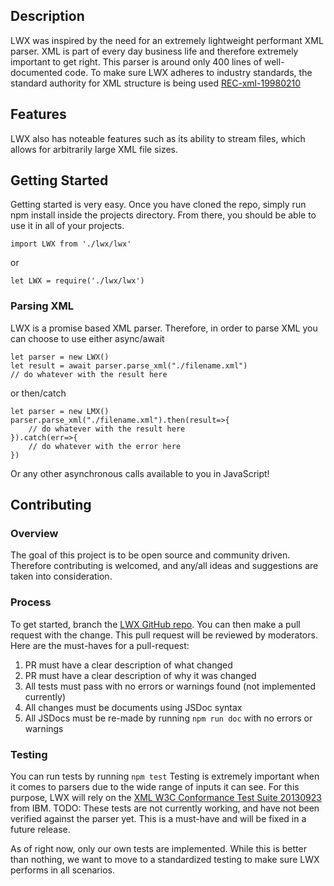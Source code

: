 ## **Description**
LWX was inspired by the need for an extremely lightweight performant XML parser. XML is part of every day business life and therefore extremely important to get right. This parser is around only 400 lines of well-documented code. To make sure LWX adheres to industry standards, the standard authority for XML structure is being used [REC-xml-19980210](https://www.w3.org/TR/1998/REC-xml-19980210)

## **Features**
LWX also has noteable features such as its ability to stream files, which allows for arbitrarily large XML file sizes.

## **Getting Started**
Getting started is very easy. Once you have cloned the repo, simply run npm install inside the projects directory. From there, you should be able to use it in all of your projects.

```
import LWX from './lwx/lwx'
``` 
or 
```
let LWX = require('./lwx/lwx')
```
### **Parsing XML**
LWX is a promise based XML parser. Therefore, in order to parse XML you can choose to use either async/await
```
let parser = new LWX()
let result = await parser.parse_xml("./filename.xml")
// do whatever with the result here
```

or then/catch
```
let parser = new LMX()
parser.parse_xml("./filename.xml").then(result=>{
    // do whatever with the result here
}).catch(err=>{
    // do whatever with the error here
})
```
Or any other asynchronous calls available to you in JavaScript!

## **Contributing**
### **Overview**
The goal of this project is to be open source and community driven. Therefore contributing is welcomed, and any/all ideas and suggestions are taken into consideration. 

### **Process**
To get started, branch the [LWX GitHub repo](https://github.com/JeremyMColegrove/XML-LNP). 
You can then make a pull request with the change. This pull request will be reviewed by moderators. Here are the must-haves for a pull-request:

1. PR must have a clear description of what changed
2. PR must have a clear description of why it was changed
3. All tests must pass with no errors or warnings found (not implemented currently)
4. All changes must be documents using JSDoc syntax
5. All JSDocs must be re-made by running ```npm run doc``` with no errors or warnings

### **Testing**

You can run tests by running ```npm test```
Testing is extremely important when it comes to parsers due to the wide range of inputs it can see. For this purpose, LWX will rely on the [XML W3C Conformance Test Suite 20130923](https://www.w3.org/XML/Test/) from IBM. TODO: These tests are not currently working, and have not been verified against the parser yet. This is a must-have and will be fixed in a future release.

As of right now, only our own tests are implemented. While this is better than nothing, we want to move to a standardized testing to make sure LWX performs in all scenarios.






